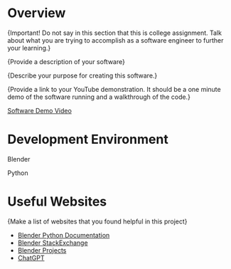 # Overview

{Important!  Do not say in this section that this is college assignment.  Talk about what you are trying to accomplish as a software engineer to further your learning.}

{Provide a description of your software}

{Describe your purpose for creating this software.}

{Provide a link to your YouTube demonstration.  It should be a one minute demo of the software running and a walkthrough of the code.}

[Software Demo Video](http://youtube.link.goes.here)

# Development Environment

Blender

Python

# Useful Websites

{Make a list of websites that you found helpful in this project}
* [Blender Python Documentation](https://docs.blender.org/api/current/index.html)
* [Blender StackExchange](https://blender.stackexchange.com/questions/111661/creating-shape-keys-using-python)
* [Blender Projects](https://projects.blender.org/blender/blender/issues/98890)
* [ChatGPT](https://chat.openai.com/)
